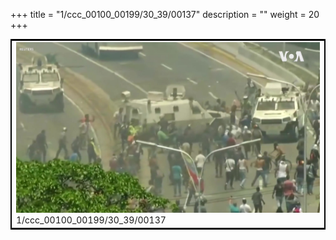 +++
title = "1/ccc_00100_00199/30_39/00137"
description = ""
weight = 20
+++

<table style="border:2px solid black;max-width:800px;max-height:800px;" 
><tr><td>
<img class="center-fit-jpg"
src="/jpg_/aaa_20190430_NxaOmWaI8sI_00136.jpg">
1/ccc_00100_00199/30_39/00137
</img></td></tr></table>
